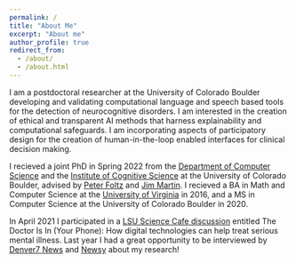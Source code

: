 ```yaml
---
permalink: /
title: "About Me"
excerpt: "About me"
author_profile: true
redirect_from: 
  - /about/
  - /about.html
---
```


I am a postdoctoral researcher at the University of Colorado Boulder developing and validating computational language and speech based tools for the detection of neurocognitive disorders. I am interested in the creation of ethical and transparent AI methods that harness explainability and computational safeguards. I am incorporating aspects of participatory design for the creation of human-in-the-loop enabled interfaces for clinical decision making. 

I recieved a joint PhD in Spring 2022 from the [Department of Computer Science](https://www.colorado.edu/cs/) and the [Institute of Cognitive Science](https://www.colorado.edu/ics/) at the University of Colorado Boulder, advised by [Peter Foltz](http://peterfoltz.me/) and [Jim Martin](https://home.cs.colorado.edu/~martin/). I recieved a BA in Math and Computer Science at the [University of Virginia](https://www.virginia.edu/) in 2016, and a MS in Computer Science at the University of Colorado Boulder in 2020.

In April 2021 I participated in a [LSU Science Cafe discussion](https://www.youtube.com/watch?v=hxdOTjm9Xjk&ab_channel=LSUResearch) entitled The Doctor Is In (Your Phone): How digital technologies can help treat serious mental illness. Last year I had a great opportunity to be interviewed by [Denver7 News](https://www.thedenverchannel.com/news/local-news/cu-boulder-artificial-intelligence-app-could-change-the-way-mental-illness-is-diagnosed) and [Newsy](https://www.newsy.com/stories/how-an-ai-phone-app-could-help-patients-with-schizophrenia/) about my research!